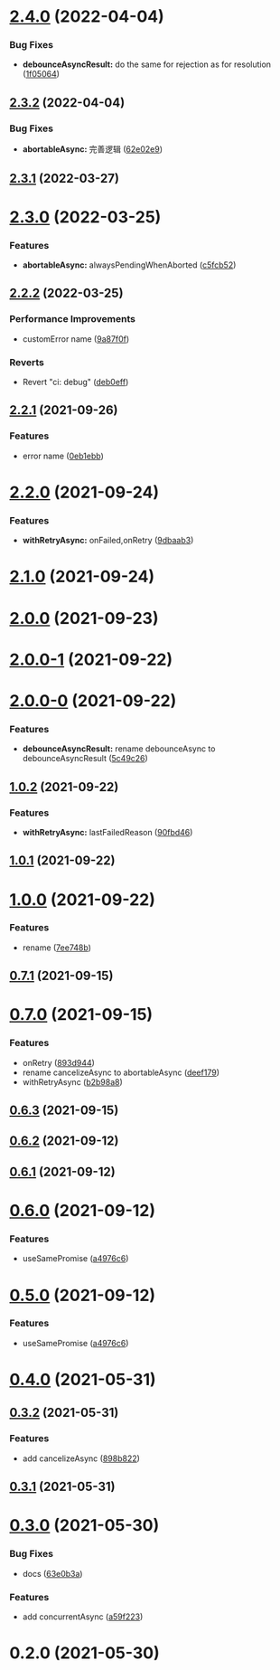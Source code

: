# [2.4.0](https://github.com/bowencool/async-utilities/compare/v2.3.2...v2.4.0) (2022-04-04)


### Bug Fixes

* **debounceAsyncResult:** do the same for rejection as for resolution ([1f05064](https://github.com/bowencool/async-utilities/commit/1f05064b8d2975b26c8145851e18ff68fa23beeb))



## [2.3.2](https://github.com/bowencool/async-utilities/compare/v2.3.1...v2.3.2) (2022-04-04)


### Bug Fixes

* **abortableAsync:** 完善逻辑 ([62e02e9](https://github.com/bowencool/async-utilities/commit/62e02e9efaaf0bebe6a9868386be16f95d754e48))



## [2.3.1](https://github.com/bowencool/async-utilities/compare/v2.3.0...v2.3.1) (2022-03-27)



# [2.3.0](https://github.com/bowencool/async-utilities/compare/v2.2.2...v2.3.0) (2022-03-25)


### Features

* **abortableAsync:** alwaysPendingWhenAborted ([c5fcb52](https://github.com/bowencool/async-utilities/commit/c5fcb52d93b1fe0f74cd57ca2202d53f64c813ae))



## [2.2.2](https://github.com/bowencool/async-utilities/compare/v2.2.1...v2.2.2) (2022-03-25)


### Performance Improvements

* customError name ([9a87f0f](https://github.com/bowencool/async-utilities/commit/9a87f0fd23801037410a6edc7773dd3987986baa))


### Reverts

* Revert "ci: debug" ([deb0eff](https://github.com/bowencool/async-utilities/commit/deb0eff2ac1bd2b8d0c0a02469843de6db16b22d))



## [2.2.1](https://github.com/bowencool/async-utils/compare/v2.2.0...v2.2.1) (2021-09-26)


### Features

* error name ([0eb1ebb](https://github.com/bowencool/async-utils/commit/0eb1ebb14c2fe04c44fba4c3918e30ad3139e5f6))



# [2.2.0](https://github.com/bowencool/async-utils/compare/v2.1.0...v2.2.0) (2021-09-24)


### Features

* **withRetryAsync:** onFailed,onRetry ([9dbaab3](https://github.com/bowencool/async-utils/commit/9dbaab3d6dbb8f62ef07e06a0ae9fb7488419783))



# [2.1.0](https://github.com/bowencool/async-utils/compare/v2.0.0...v2.1.0) (2021-09-24)



# [2.0.0](https://github.com/bowencool/async-utils/compare/v2.0.0-1...v2.0.0) (2021-09-23)



# [2.0.0-1](https://github.com/bowencool/async-utils/compare/v2.0.0-0...v2.0.0-1) (2021-09-22)



# [2.0.0-0](https://github.com/bowencool/async-utils/compare/v1.0.2...v2.0.0-0) (2021-09-22)


### Features

* **debounceAsyncResult:** rename debounceAsync to debounceAsyncResult ([5c49c26](https://github.com/bowencool/async-utils/commit/5c49c26763de7d8f60546edd4a111924714884be))



## [1.0.2](https://github.com/bowencool/async-utils/compare/v1.0.1...v1.0.2) (2021-09-22)


### Features

* **withRetryAsync:** lastFailedReason ([90fbd46](https://github.com/bowencool/async-utils/commit/90fbd46086189387080802ba6e28a0da648876a4))



## [1.0.1](https://github.com/bowencool/async-utils/compare/v1.0.0...v1.0.1) (2021-09-22)



# [1.0.0](https://github.com/bowencool/async-utils/compare/v0.7.1...v1.0.0) (2021-09-22)


### Features

* rename ([7ee748b](https://github.com/bowencool/async-utils/commit/7ee748b7d4e312b0b2f45e3e3742c804270f6b47))



## [0.7.1](https://github.com/bowencool/async-utilities/compare/v0.7.0...v0.7.1) (2021-09-15)



# [0.7.0](https://github.com/bowencool/async-utilities/compare/v0.6.2...v0.7.0) (2021-09-15)


### Features

* onRetry ([893d944](https://github.com/bowencool/async-utilities/commit/893d94476c76592210f3725c637700099920fc87))
* rename cancelizeAsync to abortableAsync ([deef179](https://github.com/bowencool/async-utilities/commit/deef179a85af7cd6f1496bdc00d84485915b3aa1))
* withRetryAsync ([b2b98a8](https://github.com/bowencool/async-utilities/commit/b2b98a8320c237a87ae0a6cd231bc4d0e089ca29))



## [0.6.3](https://github.com/bowencool/async-utilities/compare/v0.6.2...v0.6.3) (2021-09-15)



## [0.6.2](https://github.com/bowencool/async-utilities/compare/v0.6.1...v0.6.2) (2021-09-12)



## [0.6.1](https://github.com/bowencool/async-utilities/compare/v0.6.0...v0.6.1) (2021-09-12)



# [0.6.0](https://github.com/bowencool/async-utilities/compare/v0.4.0...v0.6.0) (2021-09-12)


### Features

* useSamePromise ([a4976c6](https://github.com/bowencool/async-utilities/commit/a4976c68fba5062f70415e223fbeebb98f86f334))



# [0.5.0](https://github.com/bowencool/async-utilities/compare/v0.4.0...v0.5.0) (2021-09-12)


### Features

* useSamePromise ([a4976c6](https://github.com/bowencool/async-utilities/commit/a4976c68fba5062f70415e223fbeebb98f86f334))



# [0.4.0](https://github.com/bowencool/async-utilities/compare/v0.3.2...v0.4.0) (2021-05-31)



## [0.3.2](https://github.com/bowencool/async-utilities/compare/v0.3.1...v0.3.2) (2021-05-31)


### Features

* add cancelizeAsync ([898b822](https://github.com/bowencool/async-utilities/commit/898b8225114c5c0d3ab3d3467d277ccb30b42af8))



## [0.3.1](https://github.com/bowencool/async-utilities/compare/v0.3.0...v0.3.1) (2021-05-31)



# [0.3.0](https://github.com/bowencool/async-utilities/compare/v0.2.0...v0.3.0) (2021-05-30)


### Bug Fixes

* docs ([63e0b3a](https://github.com/bowencool/async-utilities/commit/63e0b3a379c8715a22f175a28176159bed9dff87))


### Features

* add concurrentAsync ([a59f223](https://github.com/bowencool/async-utilities/commit/a59f223e9cfbabf346e6c0af8feca3aea0aa0ed8))



# 0.2.0 (2021-05-30)



